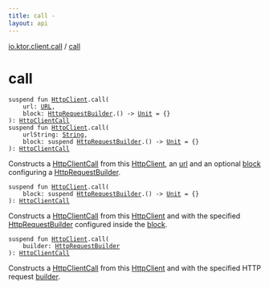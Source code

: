 ```yaml
---
title: call - 
layout: api
---
```


<div class='api-docs-breadcrumbs'><a href="index.html">io.ktor.client.call</a> / <a href="./call.html">call</a></div>

# call

<div class="overload-group" markdown="1">

<div class="signature"><code><span class="keyword">suspend</span> <span class="keyword">fun </span><a href="../io.ktor.client/-http-client/index.html"><span class="identifier">HttpClient</span></a><span class="symbol">.</span><span class="identifier">call</span><span class="symbol">(</span><br/>&nbsp;&nbsp;&nbsp;&nbsp;<span class="parameterName" id="io.ktor.client.call$call(io.ktor.client.HttpClient, java.net.URL, kotlin.Function1((io.ktor.client.request.HttpRequestBuilder, kotlin.Unit)))/url">url</span><span class="symbol">:</span>&nbsp;<a href="http://docs.oracle.com/javase/6/docs/api/java/net/URL.html"><span class="identifier">URL</span></a><span class="symbol">, </span><br/>&nbsp;&nbsp;&nbsp;&nbsp;<span class="parameterName" id="io.ktor.client.call$call(io.ktor.client.HttpClient, java.net.URL, kotlin.Function1((io.ktor.client.request.HttpRequestBuilder, kotlin.Unit)))/block">block</span><span class="symbol">:</span>&nbsp;<a href="../io.ktor.client.request/-http-request-builder/index.html"><span class="identifier">HttpRequestBuilder</span></a><span class="symbol">.</span><span class="symbol">(</span><span class="symbol">)</span>&nbsp;<span class="symbol">-&gt;</span>&nbsp;<a href="https://kotlinlang.org/api/latest/jvm/stdlib/kotlin/-unit/index.html"><span class="identifier">Unit</span></a>&nbsp;<span class="symbol">=</span>&nbsp;{}<br/><span class="symbol">)</span><span class="symbol">: </span><a href="-http-client-call/index.html"><span class="identifier">HttpClientCall</span></a></code></div>

<div class="signature"><code><span class="keyword">suspend</span> <span class="keyword">fun </span><a href="../io.ktor.client/-http-client/index.html"><span class="identifier">HttpClient</span></a><span class="symbol">.</span><span class="identifier">call</span><span class="symbol">(</span><br/>&nbsp;&nbsp;&nbsp;&nbsp;<span class="parameterName" id="io.ktor.client.call$call(io.ktor.client.HttpClient, kotlin.String, kotlin.SuspendFunction1((io.ktor.client.request.HttpRequestBuilder, kotlin.Unit)))/urlString">urlString</span><span class="symbol">:</span>&nbsp;<a href="https://kotlinlang.org/api/latest/jvm/stdlib/kotlin/-string/index.html"><span class="identifier">String</span></a><span class="symbol">, </span><br/>&nbsp;&nbsp;&nbsp;&nbsp;<span class="parameterName" id="io.ktor.client.call$call(io.ktor.client.HttpClient, kotlin.String, kotlin.SuspendFunction1((io.ktor.client.request.HttpRequestBuilder, kotlin.Unit)))/block">block</span><span class="symbol">:</span>&nbsp;<span class="keyword">suspend </span><a href="../io.ktor.client.request/-http-request-builder/index.html"><span class="identifier">HttpRequestBuilder</span></a><span class="symbol">.</span><span class="symbol">(</span><span class="symbol">)</span>&nbsp;<span class="symbol">-&gt;</span>&nbsp;<a href="https://kotlinlang.org/api/latest/jvm/stdlib/kotlin/-unit/index.html"><span class="identifier">Unit</span></a>&nbsp;<span class="symbol">=</span>&nbsp;{}<br/><span class="symbol">)</span><span class="symbol">: </span><a href="-http-client-call/index.html"><span class="identifier">HttpClientCall</span></a></code></div>

Constructs a <a href="-http-client-call/index.html">HttpClientCall</a> from this <a href="../io.ktor.client/-http-client/index.html">HttpClient</a>,
an <a href="call.html#io.ktor.client.call$call(io.ktor.client.HttpClient, java.net.URL, kotlin.Function1((io.ktor.client.request.HttpRequestBuilder, kotlin.Unit)))/url">url</a> and an optional <a href="call.html#io.ktor.client.call$call(io.ktor.client.HttpClient, java.net.URL, kotlin.Function1((io.ktor.client.request.HttpRequestBuilder, kotlin.Unit)))/block">block</a> configuring a <a href="../io.ktor.client.request/-http-request-builder/index.html">HttpRequestBuilder</a>.

</div>
<div class="overload-group" markdown="1">

<div class="signature"><code><span class="keyword">suspend</span> <span class="keyword">fun </span><a href="../io.ktor.client/-http-client/index.html"><span class="identifier">HttpClient</span></a><span class="symbol">.</span><span class="identifier">call</span><span class="symbol">(</span><br/>&nbsp;&nbsp;&nbsp;&nbsp;<span class="parameterName" id="io.ktor.client.call$call(io.ktor.client.HttpClient, kotlin.SuspendFunction1((io.ktor.client.request.HttpRequestBuilder, kotlin.Unit)))/block">block</span><span class="symbol">:</span>&nbsp;<span class="keyword">suspend </span><a href="../io.ktor.client.request/-http-request-builder/index.html"><span class="identifier">HttpRequestBuilder</span></a><span class="symbol">.</span><span class="symbol">(</span><span class="symbol">)</span>&nbsp;<span class="symbol">-&gt;</span>&nbsp;<a href="https://kotlinlang.org/api/latest/jvm/stdlib/kotlin/-unit/index.html"><span class="identifier">Unit</span></a>&nbsp;<span class="symbol">=</span>&nbsp;{}<br/><span class="symbol">)</span><span class="symbol">: </span><a href="-http-client-call/index.html"><span class="identifier">HttpClientCall</span></a></code></div>

Constructs a <a href="-http-client-call/index.html">HttpClientCall</a> from this <a href="../io.ktor.client/-http-client/index.html">HttpClient</a> and with the specified <a href="../io.ktor.client.request/-http-request-builder/index.html">HttpRequestBuilder</a>
configured inside the <a href="call.html#io.ktor.client.call$call(io.ktor.client.HttpClient, kotlin.SuspendFunction1((io.ktor.client.request.HttpRequestBuilder, kotlin.Unit)))/block">block</a>.

</div>
<div class="overload-group" markdown="1">

<div class="signature"><code><span class="keyword">suspend</span> <span class="keyword">fun </span><a href="../io.ktor.client/-http-client/index.html"><span class="identifier">HttpClient</span></a><span class="symbol">.</span><span class="identifier">call</span><span class="symbol">(</span><br/>&nbsp;&nbsp;&nbsp;&nbsp;<span class="parameterName" id="io.ktor.client.call$call(io.ktor.client.HttpClient, io.ktor.client.request.HttpRequestBuilder)/builder">builder</span><span class="symbol">:</span>&nbsp;<a href="../io.ktor.client.request/-http-request-builder/index.html"><span class="identifier">HttpRequestBuilder</span></a><br/><span class="symbol">)</span><span class="symbol">: </span><a href="-http-client-call/index.html"><span class="identifier">HttpClientCall</span></a></code></div>

Constructs a <a href="-http-client-call/index.html">HttpClientCall</a> from this <a href="../io.ktor.client/-http-client/index.html">HttpClient</a> and
with the specified HTTP request <a href="call.html#io.ktor.client.call$call(io.ktor.client.HttpClient, io.ktor.client.request.HttpRequestBuilder)/builder">builder</a>.

</div>
